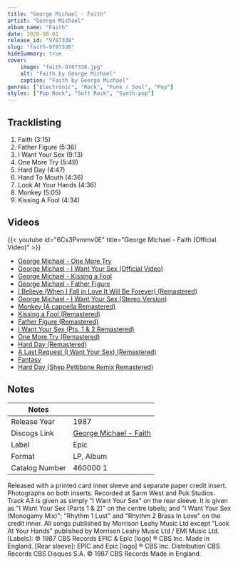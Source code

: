```yaml
---
title: "George Michael - Faith"
artist: "George Michael"
album_name: "Faith"
date: 2020-08-01
release_id: "9787338"
slug: "faith-9787338"
hideSummary: true
cover:
    image: "faith-9787338.jpg"
    alt: "Faith by George Michael"
    caption: "Faith by George Michael"
genres: ["Electronic", "Rock", "Funk / Soul", "Pop"]
styles: ["Pop Rock", "Soft Rock", "Synth-pop"]
---
```


## Tracklisting
1. Faith (3:15)
2. Father Figure (5:36)
3. I Want Your Sex (9:13)
4. One More Try (5:49)
5. Hard Day (4:47)
6. Hand To Mouth (4:36)
7. Look At Your Hands (4:36)
8. Monkey (5:05)
9. Kissing A Fool (4:34)

## Videos
{{< youtube id="6Cs3Pvmmv0E" title="George Michael - Faith (Official Video)" >}}
- [George Michael - One More Try](https://www.youtube.com/watch?v=bG5N3GC-m20)
- [George Michael - I Want Your Sex (Official Video)](https://www.youtube.com/watch?v=r3AP26ywQsQ)
- [George Michael - Kissing a Fool](https://www.youtube.com/watch?v=hhmj6Gm-6Do)
- [George Michael - Father Figure](https://www.youtube.com/watch?v=m_9hfHvQSNo)
- [I Believe (When I Fall in Love It Will Be Forever) (Remastered)](https://www.youtube.com/watch?v=dJx7xOshbHc)
- [George Michael - I Want Your Sex (Stereo Version)](https://www.youtube.com/watch?v=vldh7oQD-a4)
- [Monkey (A cappella Remastered)](https://www.youtube.com/watch?v=BcuCJwqjJx8)
- [Kissing a Fool (Remastered)](https://www.youtube.com/watch?v=2oMBNwv4OW4)
- [Father Figure (Remastered)](https://www.youtube.com/watch?v=2WNVNAOQWCE)
- [I Want Your Sex (Pts. 1 & 2 Remastered)](https://www.youtube.com/watch?v=-pIRNx6Q3aE)
- [One More Try (Remastered)](https://www.youtube.com/watch?v=gQn2xzLLSyo)
- [Hard Day (Remastered)](https://www.youtube.com/watch?v=tdIMU6Y-uEk)
- [A Last Request (I Want Your Sex) (Remastered)](https://www.youtube.com/watch?v=xwn7eCIMxk8)
- [Fantasy](https://www.youtube.com/watch?v=rMgJA83j8BA)
- [Hard Day (Shep Pettibone Remix Remastered)](https://www.youtube.com/watch?v=mxGYPYhLF6Y)


## Notes

| Notes          |             |
| ---------------| ----------- |
| Release Year   | 1987 |
| Discogs Link   | [George Michael - Faith](https://www.discogs.com/release/9787338-George-Michael-Faith) |
| Label          | Epic |
| Format         | LP, Album |
| Catalog Number | 460000 1 |

Released with a printed card inner sleeve and separate paper credit insert. Photographs on both inserts.  Recorded at Sarm West and Puk Studios.  Track A3 is given as simply "I Want Your Sex" on the rear sleeve. It is given as "I Want Your Sex (Parts 1 & 2)" on the centre labels; and "I Want Your Sex (Monogamy Mix)"; "Rhythm 1 Lust" and "Rhythm 2 Brass In Love" on the credit inner.  All songs published by Morrison Leahy Music Ltd except "Look At Your Hands" published by Morrison Leahy Music Ltd / EMI Music Ltd.  [Labels]: ℗ 1987 CBS Records EPIC & Epic [logo] ® CBS Inc. Made in England.  [Rear sleeve]: EPIC and Epic [logo] ® CBS Inc. Distribution CBS Records CBS Disques S.A. © 1987 CBS Records Made in England.

